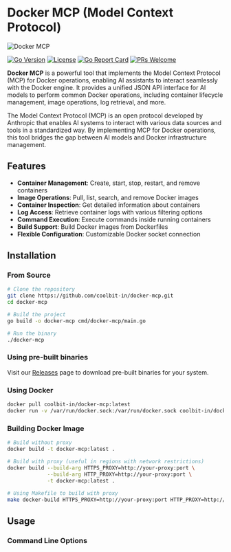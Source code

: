 # Docker MCP (Model Context Protocol)

![Docker MCP](./docs/images/logo.jpeg)

[![Go Version](https://img.shields.io/github/go-mod/go-version/coolbit-in/docker-mcp)](https://golang.org/)
[![License](https://img.shields.io/github/license/coolbit-in/docker-mcp)](LICENSE)
[![Go Report Card](https://goreportcard.com/badge/github.com/coolbit-in/docker-mcp)](https://goreportcard.com/report/github.com/coolbit-in/docker-mcp)
[![PRs Welcome](https://img.shields.io/badge/PRs-welcome-brightgreen.svg)](https://github.com/coolbit-in/docker-mcp/pulls)

**Docker MCP** is a powerful tool that implements the Model Context Protocol (MCP) for Docker operations, enabling AI assistants to interact seamlessly with the Docker engine. It provides a unified JSON API interface for AI models to perform common Docker operations, including container lifecycle management, image operations, log retrieval, and more.

The Model Context Protocol (MCP) is an open protocol developed by Anthropic that enables AI systems to interact with various data sources and tools in a standardized way. By implementing MCP for Docker operations, this tool bridges the gap between AI models and Docker infrastructure management.

## Features

- **Container Management**: Create, start, stop, restart, and remove containers
- **Image Operations**: Pull, list, search, and remove Docker images
- **Container Inspection**: Get detailed information about containers
- **Log Access**: Retrieve container logs with various filtering options
- **Command Execution**: Execute commands inside running containers
- **Build Support**: Build Docker images from Dockerfiles
- **Flexible Configuration**: Customizable Docker socket connection

## Installation

### From Source

```bash
# Clone the repository
git clone https://github.com/coolbit-in/docker-mcp.git
cd docker-mcp

# Build the project
go build -o docker-mcp cmd/docker-mcp/main.go

# Run the binary
./docker-mcp
```

### Using pre-built binaries

Visit our [Releases](https://github.com/coolbit-in/docker-mcp/releases) page to download pre-built binaries for your system.

### Using Docker

```bash
docker pull coolbit-in/docker-mcp:latest
docker run -v /var/run/docker.sock:/var/run/docker.sock coolbit-in/docker-mcp
```

### Building Docker Image

```bash
# Build without proxy
docker build -t docker-mcp:latest .

# Build with proxy (useful in regions with network restrictions)
docker build --build-arg HTTPS_PROXY=http://your-proxy:port \
             --build-arg HTTP_PROXY=http://your-proxy:port \
             -t docker-mcp:latest .
             
# Using Makefile to build with proxy
make docker-build HTTPS_PROXY=http://your-proxy:port HTTP_PROXY=http://your-proxy:port
```

## Usage

### Command Line Options

```